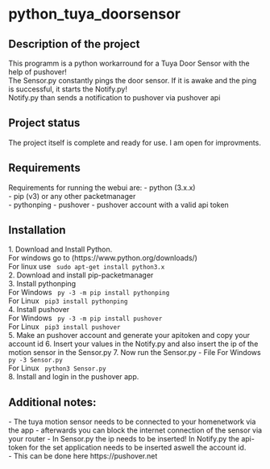 <h1>python_tuya_doorsensor</h1>

<h2>Description of the project</h2>
This programm is a python workarround for a Tuya Door Sensor with the help of pushover! <br>
The Sensor.py constantly pings the door sensor. If it is awake and the ping is successful, it starts the Notify.py! <br>
Notify.py than sends a notification to pushover via pushover api

<h2>Project status</h2>
The project itself is complete and ready for use. I am open for improvments.

<h2>Requirements</h2>
Requirements for running the webui are:
- python (3.x.x) <br>
- pip (v3) or any other packetmanager <br>
- pythonping
- pushover
- pushover account with a valid api token

<h2>Installation</h2>
1. Download and Install Python. <br>
For windows go to (https://www.python.org/downloads/) <br>
For linux use <code> sudo apt-get install python3.x </code> <br>
2. Download and install pip-packetmanager <br>
3. Install pythonping <br>
For Windows <code> py -3 -m pip install pythonping </code> <br>
For Linux <code> pip3 install pythonping </code> <br>
4. Install pushover <br>
For Windows <code> py -3 -m pip install pushover </code> <br>
For Linux <code> pip3 install pushover </code> <br>
5. Make an pushover account and generate your apitoken and copy your account id
6. Insert your values in the Notify.py and also insert the ip of the motion sensor in the Sensor.py
7. Now run the Sensor.py - File
For Windows <code> py -3 Sensor.py </code> <br>
For Linux <code> python3 Sensor.py </code> <br>
8. Install and login in the pushover app. <br>

<h2>Additional notes:</h2>
- The tuya motion sensor needs to be connected to your homenetwork via the app
- afterwards you can block the internet connection of the sensor via your router
- In Sensor.py the ip needs to be inserted! In Notify.py the api-token for the set application needs to be inserted aswell the account id. <br>
- This can be done here https://pushover.net

